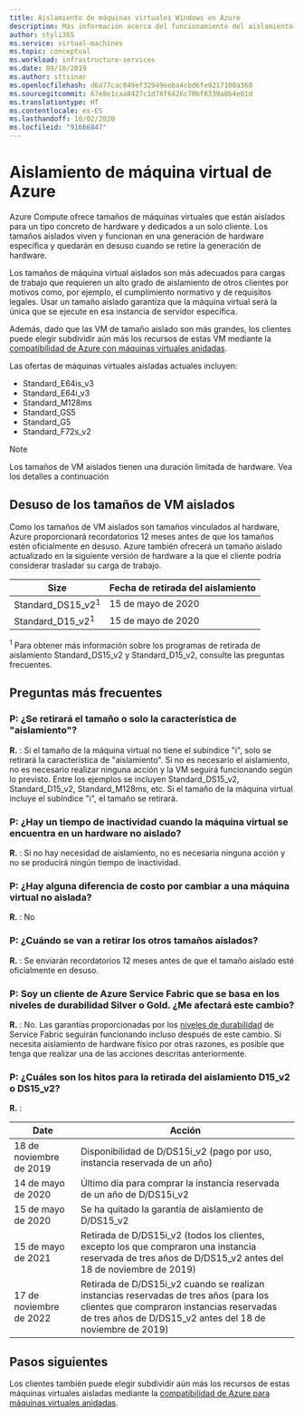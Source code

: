 ```yaml
---
title: Aislamiento de máquinas virtuales Windows en Azure
description: Más información acerca del funcionamiento del aislamiento de máquinas virtuales en Azure.
author: styli365
ms.service: virtual-machines
ms.topic: conceptual
ms.workload: infrastructure-services
ms.date: 09/18/2019
ms.author: sttsinar
ms.openlocfilehash: d6a77cac049ef32949eeba4cbd6fe9217100a360
ms.sourcegitcommit: 67e8e1caa8427c1d78f6426c70bf8339a8b4e01d
ms.translationtype: HT
ms.contentlocale: es-ES
ms.lasthandoff: 10/02/2020
ms.locfileid: "91666847"
---
```

# <a name="virtual-machine-isolation-in-azure"></a>Aislamiento de máquina virtual de Azure

Azure Compute ofrece tamaños de máquinas virtuales que están aislados para un tipo concreto de hardware y dedicados a un solo cliente. Los tamaños aislados viven y funcionan en una generación de hardware específica y quedarán en desuso cuando se retire la generación de hardware.

Los tamaños de máquina virtual aislados son más adecuados para cargas de trabajo que requieren un alto grado de aislamiento de otros clientes por motivos como, por ejemplo, el cumplimiento normativo y de requisitos legales.  Usar un tamaño aislado garantiza que la máquina virtual será la única que se ejecute en esa instancia de servidor específica. 


Además, dado que las VM de tamaño aislado son más grandes, los clientes puede elegir subdividir aún más los recursos de estas VM mediante la [compatibilidad de Azure con máquinas virtuales anidadas](https://azure.microsoft.com/blog/nested-virtualization-in-azure/).

Las ofertas de máquinas virtuales aisladas actuales incluyen:
* Standard_E64is_v3
* Standard_E64i_v3
* Standard_M128ms
* Standard_GS5
* Standard_G5
* Standard_F72s_v2

> [!NOTE]
> Los tamaños de VM aislados tienen una duración limitada de hardware. Vea los detalles a continuación

## <a name="deprecation-of-isolated-vm-sizes"></a>Desuso de los tamaños de VM aislados
Como los tamaños de VM aislados son tamaños vinculados al hardware, Azure proporcionará recordatorios 12 meses antes de que los tamaños estén oficialmente en desuso.  Azure también ofrecerá un tamaño aislado actualizado en la siguiente versión de hardware a la que el cliente podría considerar trasladar su carga de trabajo.

| Size | Fecha de retirada del aislamiento | 
| --- | --- |
| Standard_DS15_v2<sup>1</sup> | 15 de mayo de 2020 |
| Standard_D15_v2<sup>1</sup>  | 15 de mayo de 2020 |

<sup>1</sup>  Para obtener más información sobre los programas de retirada de aislamiento Standard_DS15_v2 y Standard_D15_v2, consulte las preguntas frecuentes.


## <a name="faq"></a>Preguntas más frecuentes
### <a name="q-is-the-size-going-to-get-retired-or-only-isolation-feature-is"></a>P: ¿Se retirará el tamaño o solo la característica de "aislamiento"?
**R.** : Si el tamaño de la máquina virtual no tiene el subíndice "i", solo se retirará la característica de "aislamiento". Si no es necesario el aislamiento, no es necesario realizar ninguna acción y la VM seguirá funcionando según lo previsto. Entre los ejemplos se incluyen Standard_DS15_v2, Standard_D15_v2, Standard_M128ms, etc. Si el tamaño de la máquina virtual incluye el subíndice "i", el tamaño se retirará.

### <a name="q-is-there-a-downtime-when-my-vm-lands-on-a-non-isolated-hardware"></a>P: ¿Hay un tiempo de inactividad cuando la máquina virtual se encuentra en un hardware no aislado?
**R.** : Si no hay necesidad de aislamiento, no es necesaria ninguna acción y no se producirá ningún tiempo de inactividad.

### <a name="q-is-there-any-cost-delta-for-moving-to-a-non-isolated-virtual-machine"></a>P: ¿Hay alguna diferencia de costo por cambiar a una máquina virtual no aislada?
**R.** : No

### <a name="q-when-are-the-other-isolated-sizes-going-to-retire"></a>P: ¿Cuándo se van a retirar los otros tamaños aislados?
**R.** : Se enviarán recordatorios 12 meses antes de que el tamaño aislado esté oficialmente en desuso.

### <a name="q-im-an-azure-service-fabric-customer-relying-on-the-silver-or-gold-durability-tiers-does-this-change-impact-me"></a>P: Soy un cliente de Azure Service Fabric que se basa en los niveles de durabilidad Silver o Gold. ¿Me afectará este cambio?
**R.** : No. Las garantías proporcionadas por los [niveles de durabilidad](../service-fabric/service-fabric-cluster-capacity.md#durability-characteristics-of-the-cluster) de Service Fabric seguirán funcionando incluso después de este cambio. Si necesita aislamiento de hardware físico por otras razones, es posible que tenga que realizar una de las acciones descritas anteriormente. 
 
### <a name="q-what-are-the-milestones-for-d15_v2-or-ds15_v2-isolation-retirement"></a>P: ¿Cuáles son los hitos para la retirada del aislamiento D15_v2 o DS15_v2? 
**R.** : 
 
| Date | Acción |
|---|---| 
| 18 de noviembre de 2019 | Disponibilidad de D/DS15i_v2 (pago por uso, instancia reservada de un año) | 
| 14 de mayo de 2020 | Último día para comprar la instancia reservada de un año de D/DS15i_v2 | 
| 15 de mayo de 2020 | Se ha quitado la garantía de aislamiento de D/DS15_v2 | 
| 15 de mayo de 2021 | Retirada de D/DS15i_v2 (todos los clientes, excepto los que compraron una instancia reservada de tres años de D/DS15_v2 antes del 18 de noviembre de 2019)| 
| 17 de noviembre de 2022 | Retirada de D/DS15i_v2 cuando se realizan instancias reservadas de tres años (para los clientes que compraron instancias reservadas de tres años de D/DS15_v2 antes del 18 de noviembre de 2019) |

## <a name="next-steps"></a>Pasos siguientes

Los clientes también puede elegir subdividir aún más los recursos de estas máquinas virtuales aisladas mediante la [compatibilidad de Azure para máquinas virtuales anidadas](https://azure.microsoft.com/blog/nested-virtualization-in-azure/).
